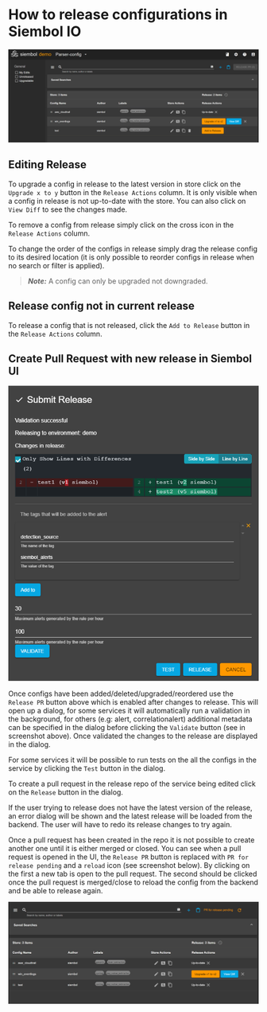 # How to release configurations in Siembol IO
<img src="../screenshots/config_manager.png" alt="drawing"/>

## Editing Release
To upgrade a config in release to the latest version in store click on the `Upgrade x to y` button in the `Release Actions` column. It is only visible when a config in release is not up-to-date with the store. You can also click on `View Diff` to see the changes made.

To remove a config from release simply click on the cross icon in the `Release Actions` column. 

To change the order of the configs in release simply drag the release config to its desired location (it is only possible to reorder configs in release when no search or filter is applied).

> **_Note:_** A config can only be upgraded not downgraded.

## Release config not in current release
To release a config that is not released, click the `Add to Release` button in the `Release Actions` column.

## Create Pull Request with new release in Siembol UI
<img src="../screenshots/submit_dialog_alert.png" alt="drawing" width='600px'/>

Once configs have been added/deleted/upgraded/reordered use the `Release PR` button above which is enabled after changes to release. This will open up a dialog, for some services it will automatically run a validation in the background, for others (e.g: alert, correlationalert) additional metadata can be specified in the dialog before clicking the `Validate` button (see in screenshot above). Once validated the changes to the release are displayed in the dialog.  

For some services it will be possible to run tests on the all the configs in the service by clicking the `Test` button in the dialog. 

To create a pull request in the release repo of the service being edited click on the `Release` button in the dialog.

If the user trying to release does not have the latest version of the release, an error dialog will be shown and the latest release will be loaded from the backend. The user will have to redo its release changes to try again.

Once a pull request has been created in the repo it is not possible to create another one until it is either merged or closed. You can see when a pull request is opened in the UI, the `Release PR` button is replaced with `PR for release pending` and a `reload` icon (see screenshot below). By clicking on the first a new tab is open to the pull request. The second should be clicked once the pull request is merged/close to reload the config from the backend and be able to release again.

<img src="../screenshots/pr_open.png" alt="drawing"/>